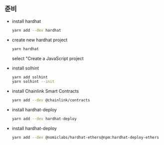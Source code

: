 ## 준비

- install hardhat
    ```bash
    yarn add --dev hardhat
    ```

- create new hardhat project
    ```bash
    yarn hardhat
    ```

    select "Create a JavaScript project

- install solhint
    ```bash
    yarn add solhint
    yarn solhint --init
    ```

- install Chainlink Smart Contracts
    ```bash
    yarn add --dev @chainlink/contracts
    ```

- install hardhat-deploy
    ```bash
    yarn add --dev hardhat-deploy
    ```
    
- install hardhat-deploy
    ```bash
    yarn add --dev @nomiclabs/hardhat-ethers@npm:hardhat-deploy-ethers ethers
    ```